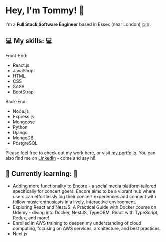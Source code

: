 # Hey, I'm Tommy! 👋

I'm a **Full Stack Software Engineer** based in Essex (near London) 🇬🇧.

## 💻 My skills: 💻

Front-End:

- React.js
- JavaScript
- HTML
- CSS
- SASS
- BootStrap

Back-End:

- Node.js
- Express.js
- Mongoose
- Python
- Django
- MongoDB
- PostgreSQL

Please feel free to check out my work here, or visit [my portfolio](https://thomascroot.com). You can also find me on [LinkedIn](https://www.linkedin.com/in/thomas-croot) - come and say hi!

## 🌱 Currently learning: 🌱

- Adding more functionality to [Encore](https://encore-app.com) - a social media platform tailored specifically for concert goers. Encore aims to be a vibrant hub where users can effortlessly log their concert experiences and connect with fellow music enthusiasts in a lively, interactive environment.
- Exploring React and NestJS: A Practical Guide with Docker course on Udemy - diving into Docker, NestJS, TypeORM, React with TypeScript, Redux, and more!
- Enrolled in AWS training to deepen my understanding of cloud computing, focusing on AWS services, architecture, and best practices.
- Next.js
